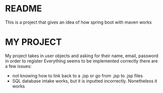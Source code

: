 # README
This is a project that gives an idea of how spring boot with maven works 

# MY PROJECT
My project takes in user objects and asking for their name, email, password in order to register 
Everything seems to be implemented correctly there are a few issues: 
* not knowing how to link back to a .jsp or go from .jsp to .jsp files 
* SQL database intake works, but it is inputted incorrectly. Nonetheless it works 
